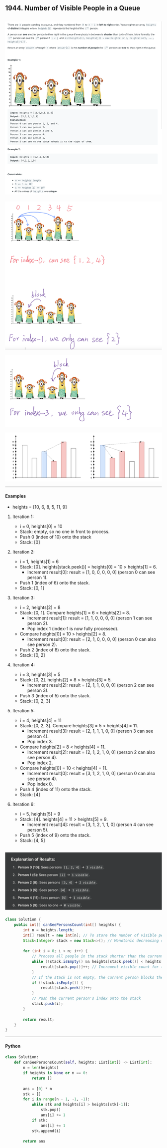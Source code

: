 ## 1944. Number of Visible People in a Queue
![](img/2024-09-29-19-48-22.png)
---

![](img/2024-11-25-15-18-18.png)

![](img/2024-11-25-15-18-34.png)


![](img/2024-11-25-15-17-10.png)

---

#### Examples


- heights = [10, 6, 8, 5, 11, 9]

1. Iteration 1:
   - i = 0, heights[0] = 10
   - Stack: empty, so no one in front to process.
   - Push 0 (index of 10) onto the stack
   - Stack: [0]

2. Iteration 2:
   - i = 1, heights[1] = 6
   - Stack: [0]. heights[stack.peek()] = heights[0] = 10 > heights[1] = 6.
     - Increment result[0]: result = [1, 0, 0, 0, 0, 0] (person 0 can see person 1).
   - Push 1 (index of 6) onto the stack.
   - Stack: [0, 1]


3. Iteration 3:
   - i = 2, heights[2] = 8
   - Stack: [0, 1]. Compare heights[1] = 6 < heights[2] = 8.
     - Increment result[1]: result = [1, 1, 0, 0, 0, 0] (person 1 can see person 2).
     - Pop index 1 (index-1 is now fully processed).
   - Compare heights[0] = 10 > heights[2] = 8.
     - Increment result[0]: result = [2, 1, 0, 0, 0, 0] (person 0 can also see person 2).
   - Push 2 (index of 8) onto the stack.
   - Stack: [0, 2]


4. Iteration 4:
   - i = 3, heights[3] = 5
   - Stack: [0, 2]. heights[2] = 8 > heights[3] = 5.
     - Increment result[2]: result = [2, 1, 1, 0, 0, 0] (person 2 can see person 3).
   - Push 3 (index of 5) onto the stack.
   - Stack: [0, 2, 3]


5. Iteration 5:
   - i = 4, heights[4] = 11
   - Stack: [0, 2, 3]. Compare heights[3] = 5 < heights[4] = 11.
     - Increment result[3]: result = [2, 1, 1, 1, 0, 0] (person 3 can see person 4).
     - Pop index 3.
   - Compare heights[2] = 8 < heights[4] = 11.
     - Increment result[2]: result = [2, 1, 2, 1, 0, 0] (person 2 can also see person 4).
     - Pop index 2.
   - Compare heights[0] = 10 < heights[4] = 11.
     - Increment result[0]: result = [3, 1, 2, 1, 0, 0] (person 0 can also see person 4).
     - Pop index 0.
   - Push 4 (index of 11) onto the stack.
   - Stack: [4]


6. Iteration 6:
   - i = 5, heights[5] = 9
   - Stack: [4]. heights[4] = 11 > heights[5] = 9.
     - Increment result[4]: result = [3, 1, 2, 1, 1, 0] (person 4 can see person 5).
   - Push 5 (index of 9) onto the stack.
   - Stack: [4, 5]


![](img/2024-11-25-15-54-45.png)
---


```java
class Solution {
    public int[] canSeePersonsCount(int[] heights) {
        int n = heights.length;
        int[] result = new int[n]; // To store the number of visible people for each person
        Stack<Integer> stack = new Stack<>(); // Monotonic decreasing stack to store indices

        for (int i = 0; i < n; i++) {
            // Process all people in the stack shorter than the current person
            while (!stack.isEmpty() && heights[stack.peek()] < heights[i]) {
                result[stack.pop()]++; // Increment visible count for the shorter person
            }
            // If the stack is not empty, the current person blocks the view of the top of the stack
            if (!stack.isEmpty()) {
                result[stack.peek()]++;
            }
            // Push the current person's index onto the stack
            stack.push(i);
        }

        return result;
    }
}
```
---

#### Python

```py
class Solution:
    def canSeePersonsCount(self, heights: List[int]) -> List[int]:
        n = len(heights)
        if heights is None or n == 0:
            return []

        ans = [0] * n
        stk = []
        for i in range(n - 1, -1, -1):
            while stk and heights[i] > heights[stk[-1]]:
                stk.pop()
                ans[i] += 1
            if stk:
                ans[i] += 1
            stk.append(i)

        return ans
```